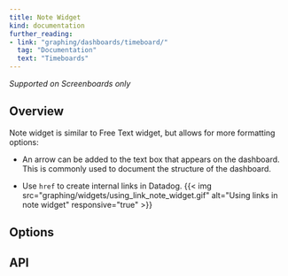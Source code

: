 ```yaml
---
title: Note Widget
kind: documentation
further_reading:
- link: "graphing/dashboards/timeboard/"
  tag: "Documentation"
  text: "Timeboards"
---
```


*Supported on Screenboards only*

## Overview

Note widget is similar to Free Text widget, but allows for more formatting options:

* An arrow can be added to the text box that appears on the dashboard. This is commonly used to document the structure of the dashboard.

* Use `href` to create internal links in Datadog.
    {{< img src="graphing/widgets/using_link_note_widget.gif" alt="Using links in note widget" responsive="true" >}}

## Options

## API